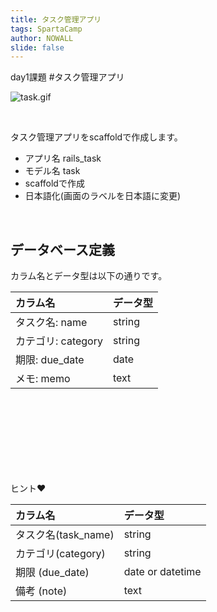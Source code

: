 ```yaml
---
title: タスク管理アプリ
tags: SpartaCamp
author: NOWALL
slide: false
---
```

day1課題
#タスク管理アプリ

![task.gif](https://qiita-image-store.s3.amazonaws.com/0/140284/90f36148-7219-7807-9dd7-44e7e4a827bc.gif)

<br>

タスク管理アプリをscaffoldで作成します。

- アプリ名 rails_task
- モデル名 task
- scaffoldで作成
- 日本語化(画面のラベルを日本語に変更)

<br>

## データベース定義

カラム名とデータ型は以下の通りです。

| カラム名|データ型| 
|:-----------|:------------|
| タスク名: name       |       string |
| カテゴリ: category     |      string |   
| 期限: due_date       |        date |    
| メモ: memo         |          text |      



<br>
<br>
<br>
<br>
<br>
<br>
<br>


ヒント❤️

| カラム名|データ型| 
|:-----------|:------------|
| タスク名(task_name)|string |
| カテゴリ(category) |string |   
| 期限 (due_date)| date or datetime |    
| 備考 (note)|text |
